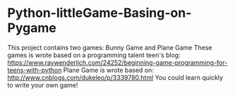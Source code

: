 # Python-littleGame-Basing-on-Pygame
This project contains two games: Bunny Game and Plane Game
These games is wrote based on a programming talent teen's blog:
https://www.raywenderlich.com/24252/beginning-game-programming-for-teens-with-python
Plane Game is wrote based on:
http://www.cnblogs.com/dukeleo/p/3339780.html
You could learn quickly to write your own game!